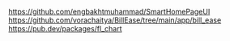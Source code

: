 https://github.com/engbakhtmuhammad/SmartHomePageUI
https://github.com/vorachaitya/BillEase/tree/main/app/bill_ease
https://pub.dev/packages/fl_chart